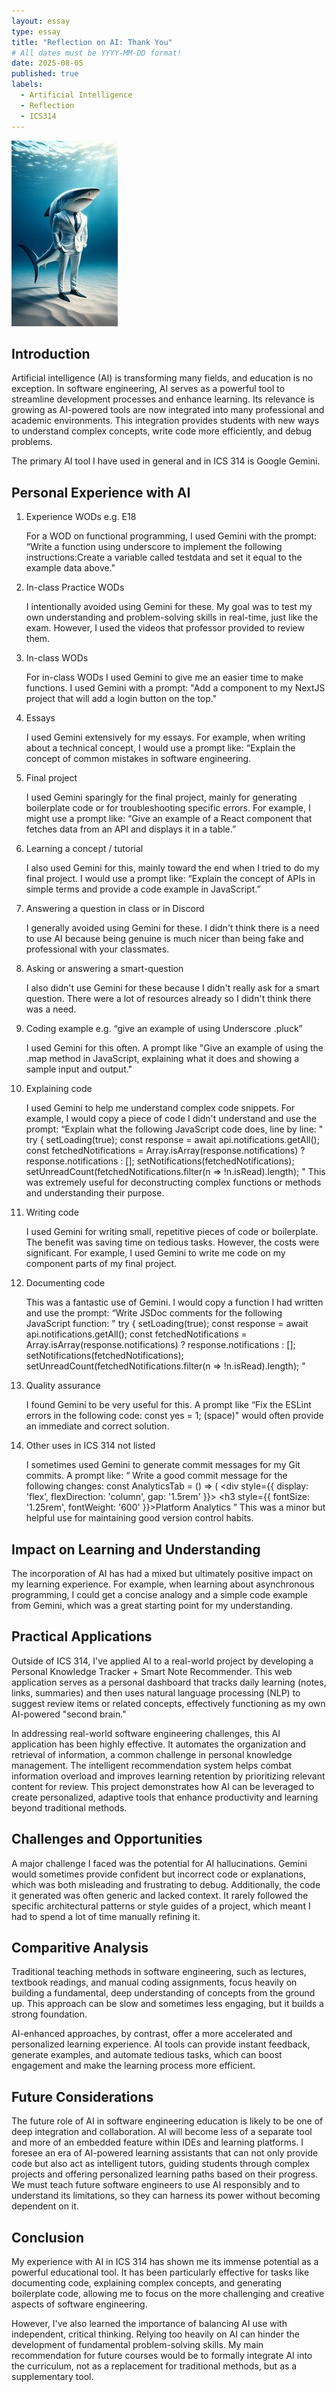 ```yaml
---
layout: essay
type: essay
title: "Reflection on AI: Thank You"
# All dates must be YYYY-MM-DD format!
date: 2025-08-05
published: true
labels:
  - Artificial Intelligence
  - Reflection
  - ICS314
---
```


<img class="img-fluid" src="../img/AI_shark.jpeg">

## Introduction

Artificial intelligence (AI) is transforming many fields, and education is no exception. In software engineering, AI serves as a powerful tool to streamline development processes and enhance learning. Its relevance is growing as AI-powered tools are now integrated into many professional and academic environments. This integration provides students with new ways to understand complex concepts, write code more efficiently, and debug problems.

The primary AI tool I have used in general and in ICS 314 is Google Gemini.

## Personal Experience with AI

1. Experience WODs e.g. E18

    For a WOD on functional programming, I used Gemini with the prompt: “Write a function using underscore to implement the following       instructions:Create a variable called testdata and set it equal to the example data above."

2. In-class Practice WODs

    I intentionally avoided using Gemini for these. My goal was to test my own understanding and problem-solving skills in real-time,       just like the exam. However, I used the videos that professor provided to review them. 

3. In-class WODs

    For in-class WODs I used Gemini to give me an easier time to make functions. I used Gemini with a prompt: "Add a component to my        NextJS project that will add a login button on the top."

4. Essays

    I used Gemini extensively for my essays. For example, when writing about a technical concept, I would use a prompt like: “Explain       the concept of common mistakes in software engineering.

5. Final project

    I used Gemini sparingly for the final project, mainly for generating boilerplate code or for troubleshooting specific errors. For       example, I might use a prompt like: “Give an example of a React component that fetches data from an API and displays it in a table.”

6. Learning a concept / tutorial

    I also used Gemini for this, mainly toward the end when I tried to do my final project. I would use a prompt like: “Explain the         concept of APIs in simple terms and provide a code example in JavaScript.” 

7. Answering a question in class or in Discord

    I generally avoided using Gemini for these. I didn't think there is a need to use AI because being genuine is much nicer than being     fake and professional with your classmates.

8. Asking or answering a smart-question

    I also didn't use Gemini for these because I didn't really ask for a smart question. There were a lot of resources already so I         didn't think there was a need. 

9. Coding example e.g. “give an example of using Underscore .pluck”

    I used Gemini for this often. A prompt like "Give an example of using the .map method in JavaScript, explaining what it does and        showing a sample input and output."

10. Explaining code

    I used Gemini to help me understand complex code snippets. For example, I would copy a piece of code I didn't understand and use        the prompt: “Explain what the following JavaScript code does, line by line:
    "
    try {
            setLoading(true);
            const response = await api.notifications.getAll();
            const fetchedNotifications = Array.isArray(response.notifications) ? response.notifications : [];
            setNotifications(fetchedNotifications);
            setUnreadCount(fetchedNotifications.filter(n => !n.isRead).length);
    "
    This was extremely useful for deconstructing complex functions or methods and understanding their purpose.

11. Writing code

    I used Gemini for writing small, repetitive pieces of code or boilerplate. The benefit was saving time on tedious tasks. However,       the costs were significant. For example, I used Gemini to write me code on my component parts of my final project.

12. Documenting code

    This was a fantastic use of Gemini. I would copy a function I had written and use the prompt: “Write JSDoc comments for the             following JavaScript function:
    "
    try {
            setLoading(true);
            const response = await api.notifications.getAll();
            const fetchedNotifications = Array.isArray(response.notifications) ? response.notifications : [];
            setNotifications(fetchedNotifications);
            setUnreadCount(fetchedNotifications.filter(n => !n.isRead).length);
    "

13. Quality assurance

    I found Gemini to be very useful for this. A prompt like “Fix the ESLint errors in the following code: const yes = 1; (space)"          would often provide an immediate and correct solution.

14. Other uses in ICS 314 not listed

    I sometimes used Gemini to generate commit messages for my Git commits. A prompt like: 
    “
    Write a good commit message for the following changes: 
    const AnalyticsTab = () => (
        <div style={{ display: 'flex', flexDirection: 'column', gap: '1.5rem' }}>
          <h3 style={{ fontSize: '1.25rem', fontWeight: '600' }}>Platform Analytics</h3>
    ” 
    This was a minor but helpful use for maintaining good version control habits.

## Impact on Learning and Understanding

The incorporation of AI has had a mixed but ultimately positive impact on my learning experience. For example, when learning about asynchronous programming, I could get a concise analogy and a simple code example from Gemini, which was a great starting point for my understanding.

## Practical Applications

Outside of ICS 314, I've applied AI to a real-world project by developing a Personal Knowledge Tracker + Smart Note Recommender. This web application serves as a personal dashboard that tracks daily learning (notes, links, summaries) and then uses natural language processing (NLP) to suggest review items or related concepts, effectively functioning as my own AI-powered "second brain."

In addressing real-world software engineering challenges, this AI application has been highly effective. It automates the organization and retrieval of information, a common challenge in personal knowledge management. The intelligent recommendation system helps combat information overload and improves learning retention by prioritizing relevant content for review. This project demonstrates how AI can be leveraged to create personalized, adaptive tools that enhance productivity and learning beyond traditional methods.


## Challenges and Opportunities

A major challenge I faced was the potential for AI hallucinations. Gemini would sometimes provide confident but incorrect code or explanations, which was both misleading and frustrating to debug. Additionally, the code it generated was often generic and lacked context. It rarely followed the specific architectural patterns or style guides of a project, which meant I had to spend a lot of time manually refining it.


## Comparitive Analysis

Traditional teaching methods in software engineering, such as lectures, textbook readings, and manual coding assignments, focus heavily on building a fundamental, deep understanding of concepts from the ground up. This approach can be slow and sometimes less engaging, but it builds a strong foundation.

AI-enhanced approaches, by contrast, offer a more accelerated and personalized learning experience. AI tools can provide instant feedback, generate examples, and automate tedious tasks, which can boost engagement and make the learning process more efficient.


## Future Considerations

The future role of AI in software engineering education is likely to be one of deep integration and collaboration. AI will become less of a separate tool and more of an embedded feature within IDEs and learning platforms. I foresee an era of AI-powered learning assistants that can not only provide code but also act as intelligent tutors, guiding students through complex projects and offering personalized learning paths based on their progress. We must teach future software engineers to use AI responsibly and to understand its limitations, so they can harness its power without becoming dependent on it.


## Conclusion

My experience with AI in ICS 314 has shown me its immense potential as a powerful educational tool. It has been particularly effective for tasks like documenting code, explaining complex concepts, and generating boilerplate code, allowing me to focus on the more challenging and creative aspects of software engineering.

However, I've also learned the importance of balancing AI use with independent, critical thinking. Relying too heavily on AI can hinder the development of fundamental problem-solving skills. My main recommendation for future courses would be to formally integrate AI into the curriculum, not as a replacement for traditional methods, but as a supplementary tool.
